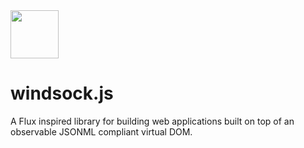<img width="77" src="https://raw.githubusercontent.com/bsawyer/windsock-artwork/master/windsock_2x.png">

# windsock.js

A Flux inspired library for building web applications built on top of an observable JSONML compliant virtual DOM.